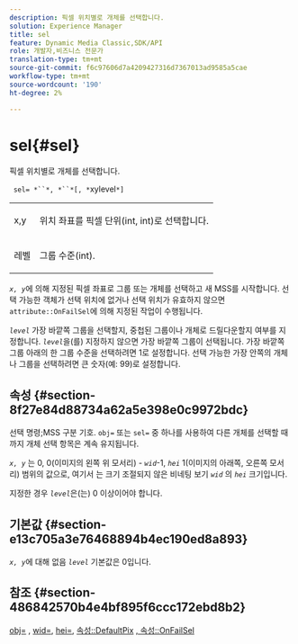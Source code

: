 ```yaml
---
description: 픽셀 위치별로 개체를 선택합니다.
solution: Experience Manager
title: sel
feature: Dynamic Media Classic,SDK/API
role: 개발자,비즈니스 전문가
translation-type: tm+mt
source-git-commit: f6c97606d7a4209427316d7367013ad9585a5cae
workflow-type: tm+mt
source-wordcount: '190'
ht-degree: 2%

---
```



# sel{#sel}

픽셀 위치별로 개체를 선택합니다.

` sel= *``*, *``*[, *`xylevel`*]`

<table id="simpletable_247FF35D791C43D3AB433B8CF49F8C91"> 
 <tr class="strow"> 
  <td class="stentry"> <p> <span class="varname"> x,y  </span> </p> </td> 
  <td class="stentry"> <p>위치 좌표를 픽셀 단위(int, int)로 선택합니다. </p> </td> 
 </tr> 
 <tr class="strow"> 
  <td class="stentry"> <p> <span class="varname"> 레벨 </span> </p> </td> 
  <td class="stentry"> <p>그룹 수준(int). </p> </td> 
 </tr> 
</table>

*`x, y`*&#x200B;에 의해 지정된 픽셀 좌표로 그룹 또는 개체를 선택하고 새 MSS를 시작합니다. 선택 가능한 객체가 선택 위치에 없거나 선택 위치가 유효하지 않으면 `attribute::OnFailSel`에 의해 지정된 작업이 수행됩니다.

*`level`* 가장 바깥쪽 그룹을 선택할지, 중첩된 그룹이나 개체로 드릴다운할지 여부를 지정합니다. *`level`*&#x200B;을(를) 지정하지 않으면 가장 바깥쪽 그룹이 선택됩니다. 가장 바깥쪽 그룹 아래의 한 그룹 수준을 선택하려면 1로 설정합니다. 선택 가능한 가장 안쪽의 개체나 그룹을 선택하려면 큰 숫자(예: 99)로 설정합니다.

## 속성 {#section-8f27e84d88734a62a5e398e0c9972bdc}

선택 명령;MSS 구분 기호. `obj=` 또는 `sel=` 중 하나를 사용하여 다른 개체를 선택할 때까지 개체 선택 항목은 계속 유지됩니다.

*`x, y`* 는 0, 0(이미지의 왼쪽 위 모서리) -  *`wid`*-1,  *`hei`* 1(이미지의 아래쪽, 오른쪽 모서리) 범위의 값으로, 여기서 는 크기 조절되지 않은 비네팅 보기 *`wid`* 의  *`hei`* 크기입니다.

지정한 경우 *`level`*&#x200B;은(는) 0 이상이어야 합니다.

## 기본값 {#section-e13c705a3e76468894b4ec190ed8a893}

*`x, y`*&#x200B;에 대해 없음 *`level`* 기본값은 0입니다.

## 참조 {#section-486842570b4e4bf895f6ccc172ebd8b2}

[obj=](../../../../../ir-api/http-protocol/image-rendering-api-ref/c-ir-http-protocol-ref/c-ir-http-protocol-command-reference/r-ir-obj.md#reference-31e7dac7931b4e0eb3c7589f120a1e6a) ,  [wid=](../../../../../ir-api/http-protocol/image-rendering-api-ref/c-ir-http-protocol-ref/c-ir-http-protocol-command-reference/r-ir-wid.md#reference-b7e691b0624941168c94b2749ae233ec),  [hei=](../../../../../ir-api/http-protocol/image-rendering-api-ref/c-ir-http-protocol-ref/c-ir-http-protocol-command-reference/r-ir-hei.md#reference-1c08f60365a94417a39867c09cac5478),  [속성::DefaultPix](../../../../../ir-api/material-cat/image-rendering-api-ref/c-ir-material-catalog/c-ir-attributes-reference/r-ir-defaultpix.md#reference-102c98f9b5d24d2aaaeb756653fb0e6f)  [, 속성::OnFailSel](../../../../../ir-api/material-cat/image-rendering-api-ref/c-ir-material-catalog/c-ir-attributes-reference/r-ir-onfailsel.md#reference-f95e4a4a3c02412b87a2b0acca8a5513)
